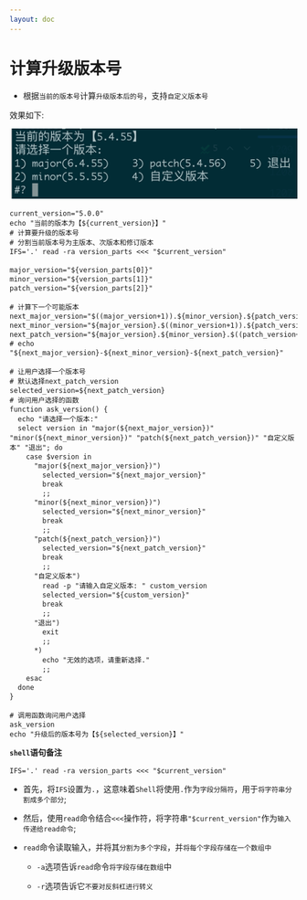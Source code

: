 ```yaml
---
layout: doc
---
```


# 计算升级版本号

- 根据`当前的版本号`计算`升级版本后的号`，支持`自定义版本号`

效果如下:

![version](/image/bash/version.png)

```shell
current_version="5.0.0"
echo "当前的版本为【${current_version}】"
# 计算要升级的版本号
# 分割当前版本号为主版本、次版本和修订版本
IFS='.' read -ra version_parts <<< "$current_version"

major_version="${version_parts[0]}"
minor_version="${version_parts[1]}"
patch_version="${version_parts[2]}"

# 计算下一个可能版本
next_major_version="$((major_version+1)).${minor_version}.${patch_version}"
next_minor_version="${major_version}.$((minor_version+1)).${patch_version}"
next_patch_version="${major_version}.${minor_version}.$((patch_version+1))"
# echo "${next_major_version}-${next_minor_version}-${next_patch_version}"

# 让用户选择一个版本号
# 默认选择next_patch_version
selected_version=${next_patch_version}
# 询问用户选择的函数
function ask_version() {
  echo "请选择一个版本:"
  select version in "major(${next_major_version})" "minor(${next_minor_version})" "patch(${next_patch_version})" "自定义版本" "退出"; do
    case $version in
      "major(${next_major_version})")
        selected_version="${next_major_version}"
        break
        ;;
      "minor(${next_minor_version})")
        selected_version="${next_minor_version}"
        break
        ;;
      "patch(${next_patch_version})")
        selected_version="${next_patch_version}"
        break
        ;;
      "自定义版本")
        read -p "请输入自定义版本: " custom_version
        selected_version="${custom_version}"
        break
        ;;
      "退出")
        exit
        ;;
      *)
        echo "无效的选项，请重新选择."
        ;;
    esac
  done
}

# 调用函数询问用户选择
ask_version
echo "升级后的版本号为【${selected_version}】"
```

**`shell`语句备注**

```shell
IFS='.' read -ra version_parts <<< "$current_version"
```
- 首先，将`IFS`设置为`.`，这意味着`Shell`将使用`.`作为`字段分隔符`，用于`将字符串分割成多个部分`;

- 然后，使用`read`命令结合`<<<`操作符，将字符串`"$current_version"`作为`输入传递给read命令`;

- `read`命令读取输入，并将其`分割为多个字段`，并`将每个字段存储在一个数组中`
  - `-a`选项告诉`read`命令`将字段存储在数组`中
  
  - `-r`选项告诉它`不要对反斜杠进行转义`
